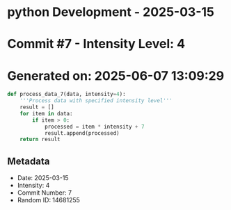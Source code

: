 ﻿# python Development - 2025-03-15
# Commit #7 - Intensity Level: 4
# Generated on: 2025-06-07 13:09:29
```python
def process_data_7(data, intensity=4):
    '''Process data with specified intensity level'''
    result = []
    for item in data:
        if item > 0:
            processed = item * intensity + 7
            result.append(processed)
    return result
```
## Metadata
- Date: 2025-03-15
- Intensity: 4
- Commit Number: 7
- Random ID: 14681255
